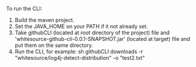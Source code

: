 To run the CLI:
1) Build the maven project.
2) Set the JAVA_HOME on your PATH if it not already set.
3) Take githubCLI (located at root directory of the project) file and 'whitesource-github-cli-0.0.1-SNAPSHOT.jar' (located at target) file and put them on the same directory.
4) Run the CLI, for example: 
		sh githubCLI downloads -r "whitesource/log4j-detect-distribution" -o "test2.txt"